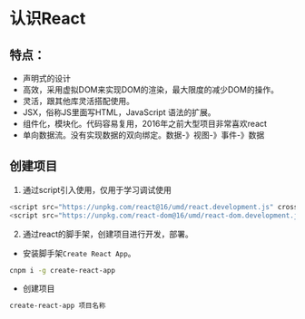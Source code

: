 # 认识React

## 特点：

- 声明式的设计
- 高效，采用虚拟DOM来实现DOM的渲染，最大限度的减少DOM的操作。
- 灵活，跟其他库灵活搭配使用。
- JSX，俗称JS里面写HTML，JavaScript 语法的扩展。
- 组件化，模块化。代码容易复用，2016年之前大型项目非常喜欢react
- 单向数据流。没有实现数据的双向绑定。数据-》视图-》事件-》数据

## 创建项目

1. 通过script引入使用，仅用于学习调试使用

```js
<script src="https://unpkg.com/react@16/umd/react.development.js" crossorigin></script>
<script src="https://unpkg.com/react-dom@16/umd/react-dom.development.js" crossorigin></script>
```

2. 通过react的脚手架，创建项目进行开发，部署。

- 安装脚手架`Create React App`。

```sh
cnpm i -g create-react-app
```

- 创建项目

```sh
create-react-app 项目名称
```